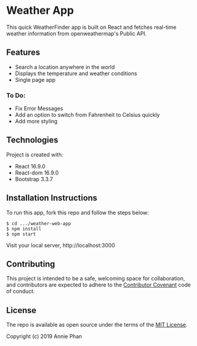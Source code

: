 # Weather App

This quick WeatherFinder app is built on React and fetches real-time weather information from openweathermap's Public API.

## Features
* Search a location anywhere in the world
* Displays the temperature and weather conditions
* Single page app

### To Do:
* Fix Error Messages
* Add an option to switch from Fahrenheit to Celsius quickly
* Add more styling

## Technologies
Project is created with:
* React 16.9.0
* React-dom 16.9.0
* Bootstrap 3.3.7

## Installation Instructions

To run this app, fork this repo and follow the steps below:

```
$ cd .../weather-web-app
$ npm install
$ npm start
```
Visit your local server, http://localhost:3000

## Contributing

This project is intended to be a safe, welcoming space for collaboration, and contributors are expected to adhere to the [Contributor Covenant](http://contributor-covenant.org) code of conduct.


## License

The repo is available as open source under the terms of the [MIT License](https://opensource.org/licenses/MIT).

Copyright (c) 2019 Annie Phan
